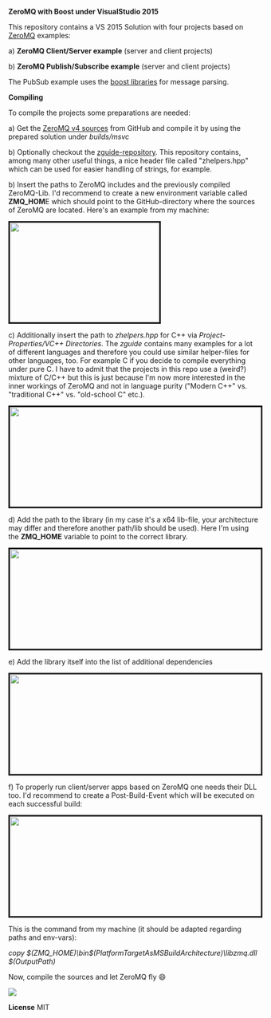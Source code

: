 **ZeroMQ with Boost under VisualStudio 2015**


This repository contains a VS 2015 Solution with four projects based on <a href="http://zeromq.org/" target="_blank">ZeroMQ</a> examples:

a) **ZeroMQ Client/Server example** (server and client projects)

b) **ZeroMQ Publish/Subscribe example** (server and client projects)

The PubSub example uses the <a href="http://www.boost.org/" target="_blank">boost libraries</a> for message parsing.

**Compiling**

To compile the projects some preparations are needed:

a) Get the <a href="https://github.com/zeromq/zeromq4-x" target="_blank">ZeroMQ v4 sources</a> from GitHub and compile it by using the prepared solution under *builds/msvc*

b) Optionally checkout the <a href="https://github.com/imatix/zguide" target="_blank">zguide-repository</a>. This repository contains, among many other useful things, a nice header file called "zhelpers.hpp" which can be used for easier handling of strings, for example.  

b) Insert the paths to ZeroMQ includes and the previously compiled ZeroMQ-Lib. I'd recommend to create a new environment variable called **ZMQ_HOM**E which should point to the
GitHub-directory where the sources of ZeroMQ are located. Here's an example from my machine:

<img src="http://fs2.directupload.net/images/150802/jpl9oru8.png" width="300" height="200" border="3">

c) Additionally insert the path to *zhelpers.hpp* for C++ via *Project-Properties/VC++ Directories*. The *zguide* contains many examples for a lot of different languages and therefore you could use similar helper-files for other languages, too. For example C if you decide to compile everything under pure C. I have to admit that the projects in this repo use a (weird?) mixture of C/C++ but this is just because I'm now more interested in the inner workings of ZeroMQ and not in language purity ("Modern C++" vs. "traditional C++" vs. "old-school C" etc.).

<img src="http://fs2.directupload.net/images/150802/wetv6ntd.png" width="600" height="200" border="3">

d) Add the path to the library (in my case it's a x64 lib-file, your architecture may differ and therefore another path/lib should be used). Here I'm using the **ZMQ_HOME** variable to point to the correct library.

<img src="http://fs2.directupload.net/images/150802/a52usgh9.png" width="600" height="200" border="3">

e) Add the library itself into the list of additional dependencies

<img src="http://fs1.directupload.net/images/150802/gfadnb6p.png" width="600" height="200" border="3">

f) To properly run client/server apps based on ZeroMQ one needs their DLL too. I'd recommend to create a Post-Build-Event which will be executed on each successful build:

<img src="http://fs1.directupload.net/images/150802/6fk2vh8y.png" width="600" height="200" border="3">

This is the command from my machine (it should be adapted regarding paths and env-vars):

*copy $(ZMQ_HOME)\bin\$(PlatformTargetAsMSBuildArchitecture)\libzmq.dll $(OutputPath)*


Now, compile the sources and let ZeroMQ fly :smile:

<img src="http://fs2.directupload.net/images/150802/iuea28nd.png">

**License**
MIT
